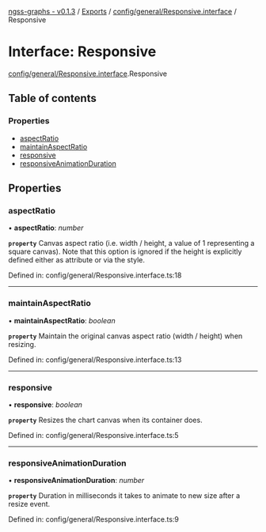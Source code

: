 [ngss-graphs - v0.1.3](../README.md) / [Exports](../modules.md) / [config/general/Responsive.interface](../modules/config_general_responsive_interface.md) / Responsive

# Interface: Responsive

[config/general/Responsive.interface](../modules/config_general_responsive_interface.md).Responsive

## Table of contents

### Properties

- [aspectRatio](config_general_responsive_interface.responsive.md#aspectratio)
- [maintainAspectRatio](config_general_responsive_interface.responsive.md#maintainaspectratio)
- [responsive](config_general_responsive_interface.responsive.md#responsive)
- [responsiveAnimationDuration](config_general_responsive_interface.responsive.md#responsiveanimationduration)

## Properties

### aspectRatio

• **aspectRatio**: *number*

**`property`** Canvas aspect ratio (i.e. width / height, a value of 1 representing a square canvas).
Note that this option is ignored if the height is explicitly defined either as attribute or via the style.

Defined in: config/general/Responsive.interface.ts:18

___

### maintainAspectRatio

• **maintainAspectRatio**: *boolean*

**`property`** Maintain the original canvas aspect ratio (width / height) when resizing.

Defined in: config/general/Responsive.interface.ts:13

___

### responsive

• **responsive**: *boolean*

**`property`** Resizes the chart canvas when its container does.

Defined in: config/general/Responsive.interface.ts:5

___

### responsiveAnimationDuration

• **responsiveAnimationDuration**: *number*

**`property`** Duration in milliseconds it takes to animate to new size after a resize event.

Defined in: config/general/Responsive.interface.ts:9
